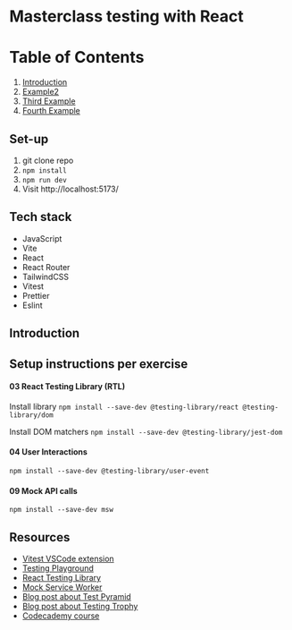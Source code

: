 # Masterclass testing with React

# Table of Contents

1. [Introduction](#Introduction)
2. [Example2](#example2)
3. [Third Example](#third-example)
4. [Fourth Example](#fourth-examplehttpwwwfourthexamplecom)

## Set-up

1. git clone repo
2. `npm install`
3. `npm run dev`
4. Visit http://localhost:5173/

## Tech stack

- JavaScript
- Vite
- React
- React Router
- TailwindCSS
- Vitest
- Prettier
- Eslint

## Introduction

## Setup instructions per exercise

#### 03 React Testing Library (RTL)

Install library
`npm install --save-dev @testing-library/react @testing-library/dom`

Install DOM matchers
`npm install --save-dev @testing-library/jest-dom`

#### 04 User Interactions

`npm install --save-dev @testing-library/user-event`

#### 09 Mock API calls

`npm install --save-dev msw`

## Resources

- [Vitest VSCode extension](https://marketplace.visualstudio.com/items?itemName=vitest.explorer)
- [Testing Playground](https://testing-playground.com/)
- [React Testing Library](https://testing-library.com/docs/react-testing-library/intro/)
- [Mock Service Worker](https://mswjs.io/docs)
- [Blog post about Test Pyramid](https://martinfowler.com/articles/practical-test-pyramid.html)
- [Blog post about Testing Trophy](https://kentcdodds.com/blog/the-testing-trophy-and-testing-classifications)
- [Codecademy course](https://www.codecademy.com/learn/learn-react-testing)

